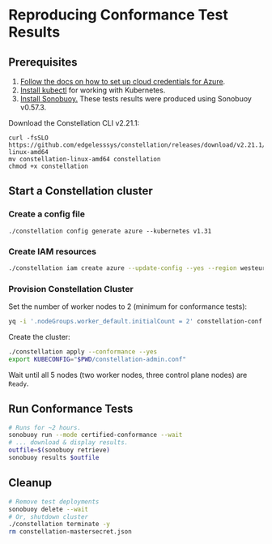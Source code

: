 # Reproducing Conformance Test Results

## Prerequisites

1. [Follow the docs on how to set up cloud credentials for Azure](https://docs.edgeless.systems/constellation/getting-started/install#set-up-cloud-credentials).
2. [Install kubectl](https://kubernetes.io/docs/tasks/tools/install-kubectl-linux/) for working with Kubernetes.
3. [Install Sonobuoy.](https://github.com/vmware-tanzu/sonobuoy/releases)
   These tests results were produced using Sonobuoy v0.57.3.

Download the Constellation CLI v2.21.1:

```shell
curl -fsSLO https://github.com/edgelesssys/constellation/releases/download/v2.21.1/constellation-linux-amd64
mv constellation-linux-amd64 constellation
chmod +x constellation
```

## Start a Constellation cluster

### Create a config file

```shell
./constellation config generate azure --kubernetes v1.31
```

### Create IAM resources

```sh
./constellation iam create azure --update-config --yes --region westeurope --resourceGroup k8s-conf-1-31 --servicePrincipal k8s-conf-1-31 --subscriptionID $REDACTED
```

### Provision Constellation Cluster

Set the number of worker nodes to 2 (minimum for conformance tests):

```sh
yq -i '.nodeGroups.worker_default.initialCount = 2' constellation-conf.yaml
```

Create the cluster:

```sh
./constellation apply --conformance --yes
export KUBECONFIG="$PWD/constellation-admin.conf"
```

Wait until all 5 nodes (two worker nodes, three control plane nodes) are `Ready`.

## Run Conformance Tests

```sh
# Runs for ~2 hours.
sonobuoy run --mode certified-conformance --wait
# ... download & display results.
outfile=$(sonobuoy retrieve)
sonobuoy results $outfile
```

## Cleanup

```sh
# Remove test deployments
sonobuoy delete --wait
# Or, shutdown cluster
./constellation terminate -y
rm constellation-mastersecret.json
```

